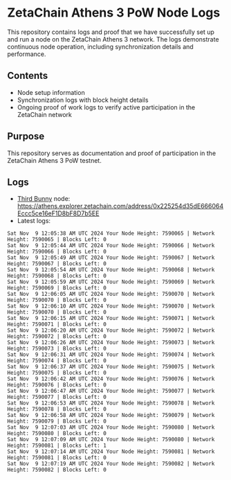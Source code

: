 # ZetaChain Athens 3 PoW Node Logs
This repository contains logs and proof that we have successfully set up and run a node on the ZetaChain Athens 3 network. The logs demonstrate continuous node operation, including synchronization details and performance.

## Contents
- Node setup information
- Synchronization logs with block height details
- Ongoing proof of work logs to verify active participation in the ZetaChain network

## Purpose
This repository serves as documentation and proof of participation in the ZetaChain Athens 3 PoW testnet.

## Logs

- [Third Bunny](https://thirdbunny.xyz/) node: https://athens.explorer.zetachain.com/address/0x225254d35dE666064Eccc5ce16eF1D8bF8D7b5EE
- Latest logs:
```
Sat Nov  9 12:05:38 AM UTC 2024 Your Node Height: 7590065 | Network Height: 7590065 | Blocks Left: 0
Sat Nov  9 12:05:44 AM UTC 2024 Your Node Height: 7590066 | Network Height: 7590066 | Blocks Left: 0
Sat Nov  9 12:05:49 AM UTC 2024 Your Node Height: 7590067 | Network Height: 7590067 | Blocks Left: 0
Sat Nov  9 12:05:54 AM UTC 2024 Your Node Height: 7590068 | Network Height: 7590068 | Blocks Left: 0
Sat Nov  9 12:05:59 AM UTC 2024 Your Node Height: 7590069 | Network Height: 7590069 | Blocks Left: 0
Sat Nov  9 12:06:05 AM UTC 2024 Your Node Height: 7590070 | Network Height: 7590070 | Blocks Left: 0
Sat Nov  9 12:06:10 AM UTC 2024 Your Node Height: 7590070 | Network Height: 7590070 | Blocks Left: 0
Sat Nov  9 12:06:15 AM UTC 2024 Your Node Height: 7590071 | Network Height: 7590071 | Blocks Left: 0
Sat Nov  9 12:06:20 AM UTC 2024 Your Node Height: 7590072 | Network Height: 7590072 | Blocks Left: 0
Sat Nov  9 12:06:26 AM UTC 2024 Your Node Height: 7590073 | Network Height: 7590073 | Blocks Left: 0
Sat Nov  9 12:06:31 AM UTC 2024 Your Node Height: 7590074 | Network Height: 7590074 | Blocks Left: 0
Sat Nov  9 12:06:37 AM UTC 2024 Your Node Height: 7590075 | Network Height: 7590075 | Blocks Left: 0
Sat Nov  9 12:06:42 AM UTC 2024 Your Node Height: 7590076 | Network Height: 7590076 | Blocks Left: 0
Sat Nov  9 12:06:47 AM UTC 2024 Your Node Height: 7590077 | Network Height: 7590077 | Blocks Left: 0
Sat Nov  9 12:06:53 AM UTC 2024 Your Node Height: 7590078 | Network Height: 7590078 | Blocks Left: 0
Sat Nov  9 12:06:58 AM UTC 2024 Your Node Height: 7590079 | Network Height: 7590079 | Blocks Left: 0
Sat Nov  9 12:07:03 AM UTC 2024 Your Node Height: 7590080 | Network Height: 7590080 | Blocks Left: 0
Sat Nov  9 12:07:09 AM UTC 2024 Your Node Height: 7590080 | Network Height: 7590081 | Blocks Left: 1
Sat Nov  9 12:07:14 AM UTC 2024 Your Node Height: 7590081 | Network Height: 7590081 | Blocks Left: 0
Sat Nov  9 12:07:19 AM UTC 2024 Your Node Height: 7590082 | Network Height: 7590082 | Blocks Left: 0
```
